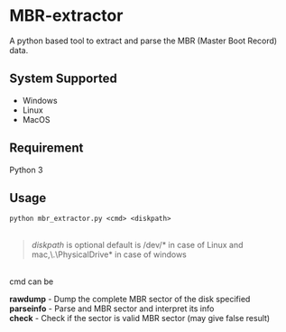 # MBR-extractor
A python based tool to extract and parse the MBR (Master Boot Record) data.
## System Supported
  * Windows
  * Linux
  * MacOS
## Requirement
Python 3
## Usage
`python mbr_extractor.py <cmd> <diskpath>`
<br/>
<br/>
> *diskpath* is optional default is /dev/* in case of Linux
> and mac,\\.\PhysicalDrive* in case of windows
<br/>
cmd can be

  **rawdump** - Dump the complete MBR sector of the disk specified <br/>
  **parseinfo** - Parse and MBR sector and interpret its info<br/>
  **check** - Check if the sector is valid MBR sector (may give false result)<br/>
